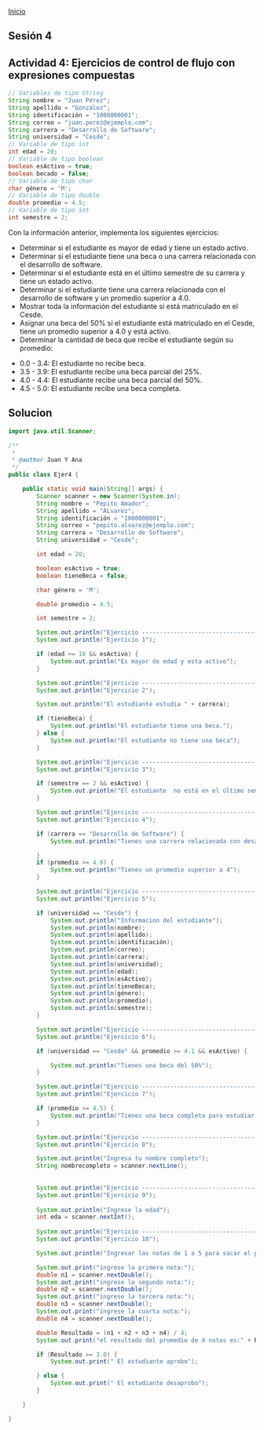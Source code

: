 <!-- No borrar o modificar -->
[Inicio](./index.md)

## Sesión 4


<!-- Su documentación aquí -->

## Actividad 4: Ejercicios de control de flujo con expresiones compuestas

```java
// Variables de tipo String
String nombre = "Juan Pérez";
String apellido = "González";
String identificación = "1000000001";
String correo = "juan.perez@ejemplo.com";
String carrera = "Desarrollo de Software";
String universidad = "Cesde";
// Variable de tipo int
int edad = 20;
// Variable de tipo boolean
boolean esActivo = true;
boolean becado = false;
// Variable de tipo char
char género = 'M';
// Variable de tipo double
double promedio = 4.5;
// Variable de tipo int
int semestre = 2;
```
Con la información anterior, implementa los siguientes ejercicios:

* Determinar si el estudiante es mayor de edad y tiene un estado activo.
* Determinar si el estudiante tiene una beca o una carrera relacionada con el desarrollo de software.
* Determinar si el estudiante está en el último semestre de su carrera y tiene un estado activo.
* Determinar si el estudiante tiene una carrera relacionada con el desarrollo de software y un promedio superior a 4.0.
* Mostrar toda la información del estudiante si está matriculado en el Cesde.
* Asignar una beca del 50% si el estudiante está matriculado en el Cesde, tiene un promedio superior a 4.0 y está activo.
* Determinar la cantidad de beca que recibe el estudiante según su promedio:
+ 0.0 - 3.4: El estudiante no recibe beca.
+ 3.5 - 3.9: El estudiante recibe una beca parcial del 25%.
+ 4.0 - 4.4: El estudiante recibe una beca parcial del 50%.
+ 4.5 - 5.0: El estudiante recibe una beca completa.


## Solucion


``` java
import java.util.Scanner;

/**
 *
 * @author Juan Y Ana
 */
public class Ejer4 {

    public static void main(String[] args) {
        Scanner scanner = new Scanner(System.in);
        String nombre = "Pepito Amador";
        String apellido = "ALvarez";
        String identificación = "1000000001";
        String correo = "pepito.alvarez@ejemplo.com";
        String carrera = "Desarrollo de Software";
        String universidad = "Cesde";

        int edad = 20;

        boolean esActivo = true;
        boolean tieneBeca = false;

        char género = 'M';

        double promedio = 4.5;

        int semestre = 2;

        System.out.println("Ejercicio ------------------------------------");
        System.out.println("Ejercicio 1");

        if (edad >= 18 && esActivo) {
            System.out.println("Es mayor de edad y esta activo");
        }

        System.out.println("Ejercicio ----------------------------------------");
        System.out.println("Ejercicio 2");

        System.out.println("El estudiante estudia " + carrera);

        if (tieneBeca) {
            System.out.println("El estudiante tiene una beca.");
        } else {
            System.out.println("El estudiante no tiene una beca");
        }

        System.out.println("Ejercicio ----------------------------------------");
        System.out.println("Ejercicio 3");

        if (semestre == 2 && esActivo) {
            System.out.println("El estudiante  no está en el último semestre de su carrera y esta activo.");
        }

        System.out.println("Ejercicio ----------------------------------------");
        System.out.println("Ejercicio 4");

        if (carrera == "Desarrollo de Software") {
            System.out.println("Tienes una carrera relacionada con desarrollo de Sotfware");

        }
        if (promedio >= 4.0) {
            System.out.println("Tienes un promedio superior a 4");
        }

        System.out.println("Ejercicio ----------------------------------------");
        System.out.println("Ejercicio 5");

        if (universidad == "Cesde") {
            System.out.println("Informacion del estudiante");
            System.out.println(nombre);
            System.out.println(apellido);
            System.out.println(identificación);
            System.out.println(correo);
            System.out.println(carrera);
            System.out.println(universidad);
            System.out.println(edad);
            System.out.println(esActivo);
            System.out.println(tieneBeca);
            System.out.println(género);
            System.out.println(promedio);
            System.out.println(semestre);
        }

        System.out.println("Ejercicio ----------------------------------------");
        System.out.println("Ejercicio 6");

        if (universidad == "Cesde" && promedio >= 4.1 && esActivo) {

            System.out.println("Tienes una beca del 50%");
        }

        System.out.println("Ejercicio ----------------------------------------");
        System.out.println("Ejercicio 7");

        if (promedio >= 4.5) {
            System.out.println("Tienes una beca completa para estudiar tu carrera en desarrollo");
        }

        System.out.println("Ejercicio ----------------------------------------");
        System.out.println("Ejercicio 8");

        System.out.println("Ingresa tu nombre completo");
        String nombrecompleto = scanner.nextLine();
        
        
        System.out.println("Ejercicio ----------------------------------------");
        System.out.println("Ejercicio 9");
        
        System.out.println("Ingrese la edad");
        int eda = scanner.nextInt();
    
        System.out.println("Ejercicio ----------------------------------------");
        System.out.println("Ejercicio 10");

        System.out.println("Ingresar las notas de 1 a 5 para sacar el promedio");

        System.out.print("ingrese la primera nota:");
        double n1 = scanner.nextDouble();
        System.out.print("ingrese la segundo nota:");
        double n2 = scanner.nextDouble();
        System.out.print("ingrese la tercera nota:");
        double n3 = scanner.nextDouble();
        System.out.print("ingrese la cuarta nota:");
        double n4 = scanner.nextDouble();

        double Resultado = (n1 + n2 + n3 + n4) / 4;
        System.out.print("el resultado del promedio de 4 notas es:" + Resultado);

        if (Resultado >= 3.0) {
            System.out.print(" El estudiante aprobo");

        } else {
            System.out.print(" El estudiante desaprobo");
        }

    }

}

```


